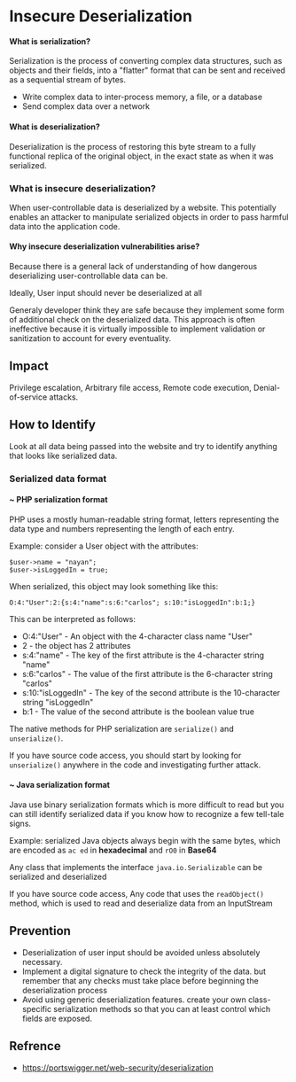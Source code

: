 # Insecure Deserialization

#### What is serialization?
Serialization is the process of converting complex data structures, such as objects and their fields, into a "flatter" format that can be sent and received as a sequential stream of bytes.
- Write complex data to inter-process memory, a file, or a database
- Send complex data over a network

#### What is deserialization?
Deserialization is the process of restoring this byte stream to a fully functional replica of the original object, in the exact state as when it was serialized.

### What is insecure deserialization?
When user-controllable data is deserialized by a website. This potentially enables an attacker to manipulate serialized objects in order to pass harmful data into the application code.

#### Why insecure deserialization vulnerabilities arise?
Because there is a general lack of understanding of how dangerous deserializing user-controllable data can be.

Ideally, User input should never be deserialized at all

Generaly developer think they are safe because they implement some form of additional check on the deserialized data. This approach is often ineffective because it is virtually impossible to implement validation or sanitization to account for every eventuality.

## Impact
Privilege escalation, Arbitrary file access, Remote code execution, Denial-of-service attacks. 

## How to Identify
Look at all data being passed into the website and try to identify anything that looks like serialized data.

### Serialized data format
#### ~ PHP serialization format
PHP uses a mostly human-readable string format, letters representing the data type and numbers representing the length of each entry. 

Example: consider a User object with the attributes:
```
$user->name = "nayan";
$user->isLoggedIn = true;
```
When serialized, this object may look something like this:
```
O:4:"User":2:{s:4:"name":s:6:"carlos"; s:10:"isLoggedIn":b:1;}
```
 This can be interpreted as follows:
    
   - O:4:"User" - An object with the 4-character class name "User"
   - 2 - the object has 2 attributes
   - s:4:"name" - The key of the first attribute is the 4-character string "name"
   - s:6:"carlos" - The value of the first attribute is the 6-character string "carlos"
   - s:10:"isLoggedIn" - The key of the second attribute is the 10-character string "isLoggedIn"
   - b:1 - The value of the second attribute is the boolean value true

The native methods for PHP serialization are `serialize()` and `unserialize()`.

If you have source code access, you should start by looking for `unserialize()` anywhere in the code and investigating further attack.

#### ~ Java serialization format
Java use binary serialization formats which is more difficult to read but you can still identify serialized data if you know how to recognize a few tell-tale signs.

Example: serialized Java objects always begin with the same bytes, which are encoded as `ac ed` in **hexadecimal** and `rO0` in **Base64**

Any class that implements the interface `java.io.Serializable` can be serialized and deserialized

If you have source code access, Any code that uses the `readObject()` method, which is used to read and deserialize data from an InputStream

## Prevention
- Deserialization of user input should be avoided unless absolutely necessary.
- Implement a digital signature to check the integrity of the data. but remember that any checks must take place before beginning the deserialization process
- Avoid using generic deserialization features. create your own class-specific serialization methods so that you can at least control which fields are exposed.

## Refrence
- https://portswigger.net/web-security/deserialization
